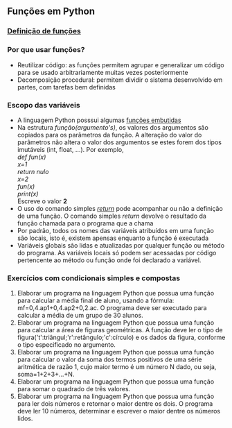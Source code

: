 ## Funções em Python  
### [Definição de funções](https://docs.python.org/pt-br/3/reference/compound_stmts.html#function-definitions)

### Por que usar funções?     
- Reutilizar código: as funções permitem agrupar e generalizar um código para se usado arbitrariamente muitas vezes posteriormente
- Decomposição procedural: permitem dividir o sistema desenvolvido em partes, com tarefas bem definidas

### Escopo das variáveis
- A linguagem Python posssui algumas [funções embutidas](https://docs.python.org/pt-br/3/reference/compound_stmts.html#function-definitions)
- Na estrutura *função(argumento's)*, os valores dos argumentos são copiados para os parâmetros da função. A alteração do valor do parâmetros não altera o valor dos argumentos se estes forem dos tipos imutáveis (int, float, ...). Por exemplo,  
*def fun(x)  
   x=1  
   return nulo     
x=2    
fun(x)  
print(x)*  
Escreve o valor **2**
- O uso do comando simples [*return*](https://docs.python.org/pt-br/3/reference/simple_stmts.html#the-return-statement) pode acompanhar ou não a definição de uma função. O comando simples *return* devolve o resultado da função chamada para o programa que a chama
- Por padrão, todos os nomes das variáveis atribuídos em uma função são locais, isto é, existem apensas enquanto a função é executada
- Variáveis globais são lidas e atualizadas por qualquer função ou método do programa. As variáveis locais só podem ser acessadas por código pertencente ao método ou função onde foi declarado a variável.

### Exercícios com condicionais simples e compostas  
1. Elaborar um programa na linguagem Python que possua uma função para calcular a média final de aluno, usando a fórmula: mf=0,4.ap1+0,4.ap2+0,2.ac. O programa deve ser executado para calcular a média de um grupo de 30 alunos.
2. Elaborar um programa na linguagem Python que possua uma função para calcular a área de figuras geométricas. A função deve ler o tipo de figura('t':triângul;'r':retângulo;'c':círculo) e os dados da figura, conforme o tipo especificado no argumento.
3. Elaborar um programa na linguagem Python que possua uma função para calcular o valor da soma dos termos positivos de uma série aritmética de razão 1, cujo maior termo é um número N dado, ou seja, soma=1+2+3+...+N.
4. Elaborar um programa na linguagem Python que possua uma função para somar o quadrado de três valores.
5. Elaborar um programa na linguagem Python que possua uma função para ler dois números e retornar o maior dentre os dois. O programa deve ler 10 números, determinar e escrever o maior dentre os números lidos. 
